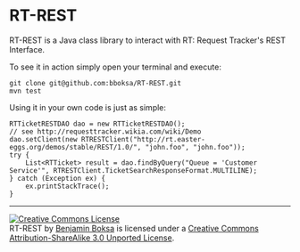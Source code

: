 # RT-REST

RT-REST is a Java class library to interact with RT: Request Tracker's REST Interface.

To see it in action simply open your terminal and execute:

```
git clone git@github.com:bboksa/RT-REST.git
mvn test
```

Using it in your own code is just as simple:

```
RTTicketRESTDAO dao = new RTTicketRESTDAO();
// see http://requesttracker.wikia.com/wiki/Demo
dao.setClient(new RTRESTClient("http://rt.easter-eggs.org/demos/stable/REST/1.0/", "john.foo", "john.foo"));
try {
	List<RTTicket> result = dao.findByQuery("Queue = 'Customer Service'", RTRESTClient.TicketSearchResponseFormat.MULTILINE);						
} catch (Exception ex) {
	ex.printStackTrace();
}
```

***

<a rel="license" href="http://creativecommons.org/licenses/by-sa/3.0/"><img alt="Creative Commons License" style="border-width:0" src="http://i.creativecommons.org/l/by-sa/3.0/80x15.png" /></a><br />
<span xmlns:dct="http://purl.org/dc/terms/" property="dct:title">RT-REST</span> by <a xmlns:cc="http://creativecommons.org/ns#" href="https://github.com/bboksa/RT-REST" property="cc:attributionName" rel="cc:attributionURL">Benjamin Boksa</a> is licensed under a <a rel="license" href="http://creativecommons.org/licenses/by-sa/3.0/">Creative Commons Attribution-ShareAlike 3.0 Unported License</a>.